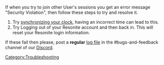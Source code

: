 <languages/> If when you try to join other User's sessions you get an
error message "Security Violation", then follow these steps to try and
resolve it.

1.  Try [synchronizing your clock](Synchronize_your_Clock "wikilink"),
    having an incorrect time can lead to this.
2.  Try Logging out of your Resonite account and then back in. This will
    reset your Resonite login information.

If these fail then please, post a **regular** [log
file](Log_Files "wikilink") in the #bugs-and-feedback channel of our
[Discord](https://discord.gg/Resonite).

[Category:Troubleshooting](Category:Troubleshooting "wikilink")